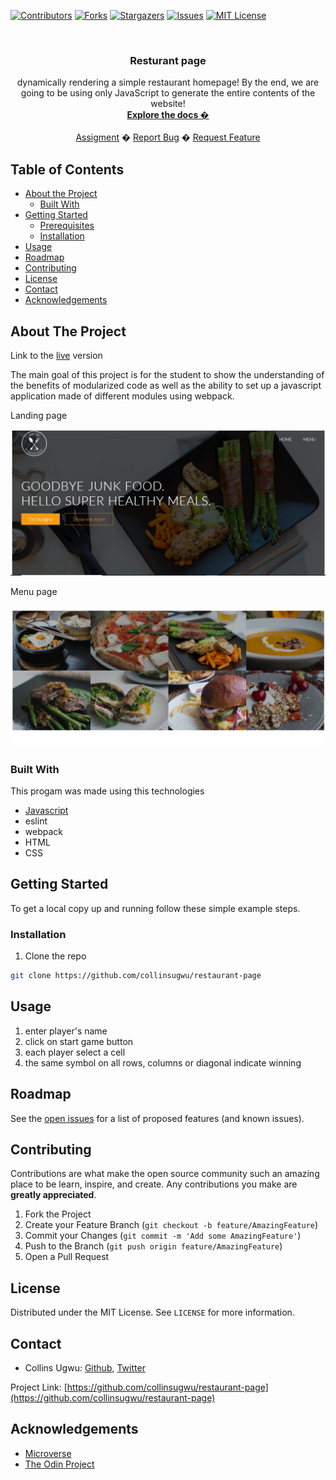 <!-- PROJECT SHIELDS -->
<!--
*** I'm using markdown "reference style" links for readability.
*** Reference links are enclosed in brackets [ ] instead of parentheses ( ).
*** See the bottom of this document for the declaration of the reference variables
*** for contributors-url, forks-url, etc. This is an optional, concise syntax you may use.
*** https://www.markdownguide.org/basic-syntax/#reference-style-links
-->
[![Contributors][contributors-shield]][contributors-url]
[![Forks][forks-shield]][forks-url]
[![Stargazers][stars-shield]][stars-url]
[![Issues][issues-shield]][issues-url]
[![MIT License][license-shield]][license-url]



<!-- PROJECT LOGO -->
<br />
<p align="center">
  <h3 align="center">Resturant page</h3>
  <p align="center">
   dynamically rendering a simple restaurant homepage! By the end, we are going to be using only JavaScript to generate the entire contents of the website!
    <br />
    <a href="https://github.com/collinsugwu/restaurant-page/blob/master/README.md"><strong>Explore the docs �</strong></a>
    <br />
    <br />
    <a href="https://www.theodinproject.com/courses/ruby-programming/lessons/advanced-building-blocks.">Assigment</a>
    �
    <a href="https://github.com/collinsugwu/restaurant-page/issues">Report Bug</a>
    �
    <a href="https://github.com/collinsugwu/restaurant-page/issues">Request Feature</a>
  </p>
</p>


<!-- TABLE OF CONTENTS -->
## Table of Contents

* [About the Project](#about-the-project)
  * [Built With](#built-with)
* [Getting Started](#getting-started)
  * [Prerequisites](#prerequisites)
  * [Installation](#installation)
* [Usage](#usage)
* [Roadmap](#roadmap)
* [Contributing](#contributing)
* [License](#license)
* [Contact](#contact)
* [Acknowledgements](#acknowledgements)



<!-- ABOUT THE PROJECT -->
## About The Project
Link to the [live](https://raw.githack.com/collinsugwu/restaurant-page/tree/ui-design) version

The main goal of this project is for the student to show the understanding of the benefits of modularized code as well as the ability to set up a javascript application made of different modules using webpack.

<!-- [![Product Name Screen Shot][product-screenshot]](https://example.com) -->
<p>Landing page</p>
<img src="./dist/img/landingpage.png">

<p>Menu page</p>
<img src="./dist/img/menu.png">

### Built With
This progam was made using this technologies
* [Javascript](https://developer.mozilla.org/en-US/docs/Web/JavaScript)
* eslint
* webpack
* HTML
* CSS


<!-- GETTING STARTED -->
## Getting Started

To get a local copy up and running follow these simple example steps.

### Installation

<!-- 1. Get a free API Key at [https://example.com](https://example.com) -->
1. Clone the repo
```sh
git clone https://github.com/collinsugwu/restaurant-page
```

<!-- USAGE EXAMPLES -->
## Usage
1. enter player's name
2. click on start game button
3. each player select a cell
4. the same symbol on all rows, columns or diagonal indicate winning


<!-- ROADMAP -->
## Roadmap

See the [open issues](https://github.com/collinsugwu/restaurant-page/issues) for a list of proposed features (and known issues).


<!-- CONTRIBUTING -->
## Contributing

Contributions are what make the open source community such an amazing place to be learn, inspire, and create. Any contributions you make are **greatly appreciated**.

1. Fork the Project
2. Create your Feature Branch (`git checkout -b feature/AmazingFeature`)
3. Commit your Changes (`git commit -m 'Add some AmazingFeature'`)
4. Push to the Branch (`git push origin feature/AmazingFeature`)
5. Open a Pull Request



<!-- LICENSE -->
## License

Distributed under the MIT License. See `LICENSE` for more information.


<!-- CONTACT -->
## Contact


* Collins Ugwu: [Github](https://github.com/collinsugwu), [Twitter](https://twitter.com/collinsugwu_me)

Project Link: [https://github.com/collinsugwu/restaurant-page](https://github.com/collinsugwu/restaurant-page)

<!-- ACKNOWLEDGEMENTS -->
## Acknowledgements
* [Microverse](https://www.microverse.org/)
* [The Odin Project](https://www.theodinproject.com/)




<!-- MARKDOWN LINKS & IMAGES -->
<!-- https://www.markdownguide.org/basic-syntax/#reference-style-links -->
[contributors-shield]: https://img.shields.io/github/contributors/collinsugwu/restaurant-page
[contributors-url]: https://github.com/collinsugwu/restaurant-page/graphs/contributors
[forks-shield]: https://img.shields.io/github/forks/collinsugwu/restaurant-page
[forks-url]: https://github.com/collinsugwu/restaurant-page/network/members
[stars-shield]: https://img.shields.io/github/stars/collinsugwu/restaurant-page
[stars-url]: https://github.com/collinsugwu/restaurant-page/stargazers
[issues-shield]: https://img.shields.io/github/issues/collinsugwu/restaurant-page
[issues-url]: https://github.com/collinsugwu/restaurant-page/issues
[license-shield]: https://img.shields.io/github/license/collinsugwu/restaurant-page
[license-url]: https://github.com/collinsugwu/restaurant-page/blob/master/LICENSE.txt

